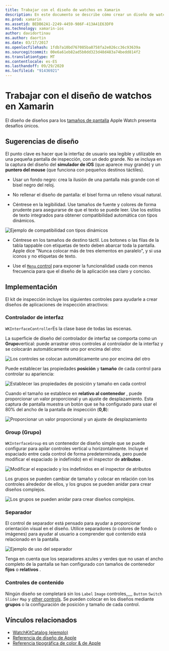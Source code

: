 ```yaml
---
title: Trabajar con el diseño de watchos en Xamarin
description: En este documento se describe cómo crear un diseño de watchos con Xamarin. Se describen los controladores de interfaz, los grupos, los separadores y los controles de contenido.
ms.prod: xamarin
ms.assetid: BEDB62A1-2249-4459-986F-413A41E63DF0
ms.technology: xamarin-ios
author: davidortinau
ms.author: daortin
ms.date: 03/17/2017
ms.openlocfilehash: 1fdb7a10bd767085ba8758fa2e026cc36c93639a
ms.sourcegitcommit: 00e6a61eb82ad5b0dd323d48d483a74bedd814f2
ms.translationtype: MT
ms.contentlocale: es-ES
ms.lasthandoff: 09/29/2020
ms.locfileid: "91436921"
---
```

# <a name="working-with-watchos-layout-in-xamarin"></a>Trabajar con el diseño de watchos en Xamarin

El diseño de diseños para los [tamaños de pantalla](~/ios/watchos/app-fundamentals/screen-sizes.md) Apple Watch presenta desafíos únicos.

## <a name="design-tips"></a>Sugerencias de diseño

El punto clave es hacer que la interfaz de usuario sea legible y utilizable en una pequeña pantalla de inspección, con un dedo grande. No se incluya en la captura del diseño del **simulador de iOS** (que aparece muy grande) y un **puntero del mouse** (que funciona con pequeños destinos táctiles).

- Usar un fondo negro: crea la ilusión de una pantalla más grande con el bisel negro del reloj.

- No rellenar el diseño de pantalla: el bisel forma un relleno visual natural.

- Céntrese en la legibilidad. Use tamaños de fuente y colores de forma prudente para asegurarse de que el texto se puede leer. Use los estilos de texto integrados para obtener compatibilidad automática con tipos dinámicos.

![Ejemplo de compatibilidad con tipos dinámicos](layout-images/type.png)

- Céntrese en los tamaños de destino táctil. Los botones o las filas de la tabla tappable con etiquetas de texto deben abarcar toda la pantalla. Apple dice "Nunca colocar más de tres elementos en paralelo", y si usa iconos y no etiquetas de texto.

- Use el [ `Menu` control](~/ios/watchos/user-interface/menu.md) para exponer la funcionalidad usada con menos frecuencia para que el diseño de la aplicación sea claro y conciso.

## <a name="implementation"></a>Implementación

El kit de inspección incluye los siguientes controles para ayudarle a crear diseños de aplicaciones de inspección atractivos:

### <a name="interface-controller"></a>Controlador de interfaz

`WKInterfaceController`Es la clase base de todas las escenas.

La superficie de diseño del controlador de interfaz se comporta como un **Grupo**vertical: puede arrastrar otros controles al controlador de la interfaz y se colocarán automáticamente uno por encima del otro:

![Los controles se colocan automáticamente uno por encima del otro](layout-images/controller-scene.png)

Puede establecer las propiedades **posición** y **tamaño** de cada control para controlar su apariencia:

![Establecer las propiedades de posición y tamaño en cada control](layout-images/positionsize-attributes.png)

Cuando el tamaño se establece en **relativo al contenedor** , puede proporcionar un valor proporcional y un ajuste de desplazamiento. Esta captura de pantalla muestra un botón que se ha configurado para usar el 80% del ancho de la pantalla de inspección (**0,8**):

![Proporcionar un valor proporcional y un ajuste de desplazamiento](layout-images/button-attributes.png)

### <a name="group"></a>Group (Grupo)

`WKInterfaceGroup` es un contenedor de diseño simple que se puede configurar para apilar controles vertical u horizontalmente. Incluye el espaciado entre cada control de forma predeterminada, pero puede modificar el espaciado (e indefinido) en el inspector de **atributos** .

![Modificar el espaciado y los indefinidos en el inspector de atributos](layout-images/group-attributes.png)

Los grupos se pueden cambiar de tamaño y colocar en relación con los controles alrededor de ellos, y los grupos se pueden anidar para crear diseños complejos.

![Los grupos se pueden anidar para crear diseños complejos.](layout-images/group-scene.png)

### <a name="separator"></a>Separador

El control de separador está pensado para ayudar a proporcionar orientación visual en el diseño. Utilice separadores (o colores de fondo o imágenes) para ayudar al usuario a comprender qué contenido está relacionado en la pantalla.

![Ejemplo de uso del separador](layout-images/separator-scene.png)

Tenga en cuenta que los separadores azules y verdes que no usan el ancho completo de la pantalla se han configurado con tamaños de contenedor **fijos** o **relativos** .

### <a name="content-controls"></a>Controles de contenido

Ningún diseño se completará sin los `Label` `Image` controles,,,,, `Button` `Switch` `Slider` `Map` y [other controls](~/ios/watchos/user-interface/index.md).
Se pueden colocar en los diseños mediante **grupos** o la configuración de posición y tamaño de cada control.

## <a name="related-links"></a>Vínculos relacionados

- [WatchKitCatalog (ejemplo)](/samples/xamarin/ios-samples/watchos-watchkitcatalog)
- [Referencia de diseño de Apple](https://developer.apple.com/library/prerelease/ios/documentation/UserExperience/Conceptual/WatchHumanInterfaceGuidelines/Layout.html)
- [Referencia tipográfica de color & de Apple](https://developer.apple.com/library/prerelease/ios/documentation/UserExperience/Conceptual/WatchHumanInterfaceGuidelines/ColorandTypography.html)